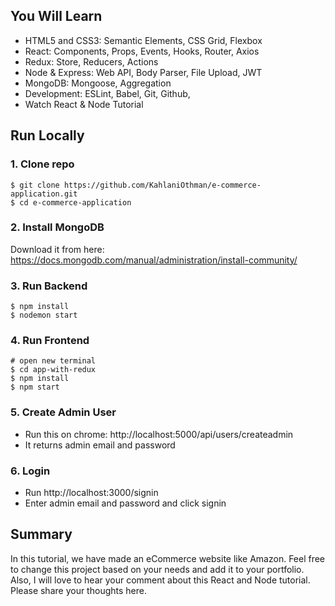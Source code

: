 ## You Will Learn

- HTML5 and CSS3: Semantic Elements, CSS Grid, Flexbox
- React: Components, Props, Events, Hooks, Router, Axios
- Redux: Store, Reducers, Actions
- Node & Express: Web API, Body Parser, File Upload, JWT
- MongoDB: Mongoose, Aggregation
- Development: ESLint, Babel, Git, Github,
- Watch React & Node Tutorial

## Run Locally

### 1. Clone repo

```
$ git clone https://github.com/KahlaniOthman/e-commerce-application.git
$ cd e-commerce-application
```

### 2. Install MongoDB

Download it from here: https://docs.mongodb.com/manual/administration/install-community/

### 3. Run Backend

```
$ npm install
$ nodemon start
```

### 4. Run Frontend

```
# open new terminal
$ cd app-with-redux
$ npm install
$ npm start
```

### 5. Create Admin User

- Run this on chrome: http://localhost:5000/api/users/createadmin
- It returns admin email and password

### 6. Login

- Run http://localhost:3000/signin
- Enter admin email and password and click signin

## Summary

In this tutorial, we have made an eCommerce website like Amazon. Feel free to change this project based on your needs and add it to your portfolio.
Also, I will love to hear your comment about this React and Node tutorial. Please share your thoughts here.
